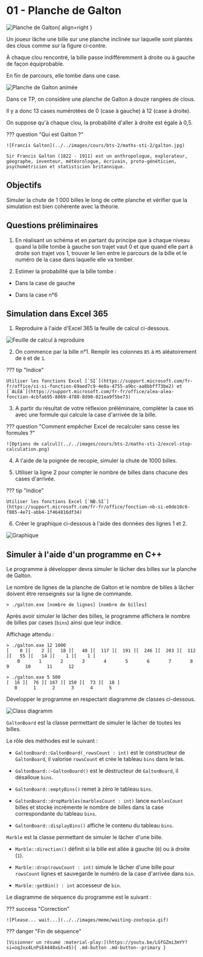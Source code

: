 # 01 - Planche de Galton

![Planche de Galton](../../images/cours/bts-2/maths-sti-2/galton-planche.png){ align=right }

Un joueur lâche une bille sur une planche inclinée sur laquelle sont plantés des clous comme sur la figure ci‑contre.

À chaque clou rencontré, la bille passe indifféremment à droite ou à gauche de façon équiprobable. 

En fin de parcours, elle tombe dans une case. 

![Planche de Galton animée](../../images/cours/bts-2/maths-sti-2/galton-animated.gif)

Dans ce TP, on considère une planche de Galton à douze rangées de clous. 

Il y a donc 13 cases numérotées de 0 (case à gauche) à 12 (case à droite).

On suppose qu'à chaque clou, la probabilité d'aller à droite est égale à 0,5.

??? question "Qui est Galton ?"

    ![Francis Galton](../../images/cours/bts-2/maths-sti-2/galton.jpg)
    
    Sir Francis Galton (1822 - 1911) est un anthropologue, explorateur, géographe, inventeur, météorologue, écrivain, proto-généticien, psychométricien et statisticien britannique.

## Objectifs

Simuler la chute de 1 000 billes le long de cette planche et vérifier que la simulation est bien cohérente avec la théorie.

## Questions préliminaires

1) En réalisant un schéma et en partant du principe que à chaque niveau quand la bille tombe à gauche son trajet vaut 0 et que quand elle part à droite son trajet vos 1, trouver le lien entre le parcours de la bille et le numéro de la case dans laquelle elle va tomber. 

2) Estimer la probabilité que la bille tombe :

+ Dans la case de gauche

+ Dans la case n°6

## Simulation dans Excel 365

1) Reproduire à l'aide d'Excel 365 la feuille de calcul ci-dessous.

![Feuille de calcul à reproduire](../../images/cours/bts-2/maths-sti-2/galton-excel-1.png)

2) On commence par la bille n°1. Remplir les colonnes `B5` à `M5` aléatoirement de `0` et de `1`.

??? tip "Indice"

    Utiliser les fonctions Excel [`SI`](https://support.microsoft.com/fr-fr/office/si-si-fonction-69aed7c9-4e8a-4755-a9bc-aa8bbff73be2) et [`ALEA`](https://support.microsoft.com/fr-fr/office/alea-alea-fonction-4cbfa695-8869-4788-8d90-021ea9f5be73)

3) A partir du résultat de votre réflexion préléminaire, compléter la case `N5` avec une formule qui calcule la case d'arrivée de la bille.

??? question "Comment empêcher Excel de recalculer sans cesse les formules ?"

    ![Options de calcul](../../images/cours/bts-2/maths-sti-2/excel-stop-calculation.png)

4) A l'aide de la poignée de recopie, simuler la chute de 1000 billes.

5) Utiliser la ligne 2 pour compter le nombre de billes dans chacune des cases d'arrivée.

??? tip "Indice"

    Utiliser les fonctions Excel [`NB.SI`](https://support.microsoft.com/fr-fr/office/fonction-nb-si-e0de10c6-f885-4e71-abb4-1f464816df34)

6) Créer le graphique ci-dessous à l'aide des données des lignes 1 et 2.

![Graphique](../../images/cours/bts-2/maths-sti-2/galton-graphique.png)

## Simuler à l'aide d'un programme en C++

Le programme à développer devra simuler le lâcher des billes sur la planche de Galton. 

Le nombre de lignes de la planche de Galton et le nombre de billes à lâcher doivent être renseignés sur la ligne de commande.

```
> ./galton.exe [nombre de lignes] [nombre de billes]
```

Après avoir simuler le lâcher des billes, le programme affichera le nombre de billes par cases (`bins`) ainsi que leur indice.

Affichage attendu :

```
> ./galton.exe 12 1000 
[    0 ][    2 ][   18 ][   40 ][  117 ][  191 ][  246 ][  203 ][  112 ][   55 ][   14 ][    1 ][    1 ]
    0       1       2       3       4       5       6       7       8       9      10      11      12

> ./galton.exe 5 500  
[  16 ][  76 ][ 167 ][ 150 ][  73 ][  18 ]
   0      1      2      3      4      5
```

Développer le programme en respectant diagramme de classes ci-dessous.

![Class diagramm](../../images/cours/bts-2/maths-sti-2/galton-cpp.png)

`GaltonBoard` est la classe permettant de simuler le lâcher de toutes les billes.

Le rôle des méthodes est le suivant :

+ `GaltonBoard::GaltonBoard(_rowsCount : int)` est le constructeur de `GaltonBoard`, il valorise `rowsCount` et crée le tableau `bins` dans le tas.

+ `GaltonBoard::~GaltonBoard()` est le destructeur de `GaltonBoard`, il désalloue `bins`.

+ `GaltonBoard::emptyBins()` remet à zéro le tableau `bins`.

+ `GaltonBoard::dropMarbles(marblesCount : int)` lance `marblesCount` billes et stocke incrémente le nombre de billes dans la case correspondante du tableau `bins`. 

+ `GaltonBoard::displayBins()` affiche le contenu du tableau `bins`. 

`Marble` est la classe permettant de simuler le lâcher d'une bille.

+ `Marble::direction()` définit si la bille est allée à gauche (`0`) ou à droite (`1`).

+ `Marble::drop(rowsCount : int)` simule le lâcher d'une bille pour `rowsCount` lignes et sauvegarde le numéro de la case d'arrivée dans `bin`.

+ `Marble::getBin() : int` accesseur de `bin`.

Le diagramme de séquence du programme est le suivant :



??? success "Correction"

    ![Please... wait...](../../images/meme/waiting-zootopia.gif)


??? danger "Fin de séquence"

    [Visionner un résumé :material-play:](https://youtu.be/LGfGZmi3mYY?si=oqJxx4LnPsE4448x&t=45){ .md-button .md-button--primary }
